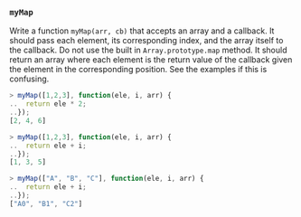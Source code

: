 ### `myMap`
Write a function `myMap(arr, cb)` that accepts an array and a callback. It should pass each element, its corresponding index, and the array itself to the callback. Do not use the built in `Array.prototype.map` method. It should return an array where each element is the return value of the callback given the element in the corresponding position. See the examples if this is confusing.

```js
> myMap([1,2,3], function(ele, i, arr) {
..  return ele * 2;
..});
[2, 4, 6]

> myMap([1,2,3], function(ele, i, arr) {
..  return ele + i;
..});
[1, 3, 5]

> myMap(["A", "B", "C"], function(ele, i, arr) {
..  return ele + i;
..});
["A0", "B1", "C2"]
```
